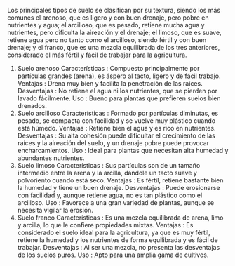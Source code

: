 Los principales tipos de suelo se clasifican por su textura, siendo los más comunes el arenoso, que es ligero y con buen drenaje, pero pobre en nutrientes y agua; el arcilloso, que es pesado, retiene mucha agua y nutrientes, pero dificulta la aireación y el drenaje; el limoso, que es suave, retiene agua pero no tanto como el arcilloso, siendo fértil y con buen drenaje; y el franco, que es una mezcla equilibrada de los tres anteriores, considerado el más fértil y fácil de trabajar para la agricultura. 
1. Suelo arenoso
Características
: Compuesto principalmente por partículas grandes (arena), es áspero al tacto, ligero y de fácil trabajo. 
Ventajas
: Drena muy bien y facilita la penetración de las raíces. 
Desventajas
: No retiene el agua ni los nutrientes, que se pierden por lavado fácilmente. 
Uso
: Bueno para plantas que prefieren suelos bien drenados. 
2. Suelo arcilloso
Características
: Formado por partículas diminutas, es pesado, se compacta con facilidad y se vuelve muy plástico cuando está húmedo. 
Ventajas
: Retiene bien el agua y es rico en nutrientes. 
Desventajas
: Su alta cohesión puede dificultar el crecimiento de las raíces y la aireación del suelo, y un drenaje pobre puede provocar encharcamientos. 
Uso
: Ideal para plantas que necesitan alta humedad y abundantes nutrientes. 
3. Suelo limoso
Características
: Sus partículas son de un tamaño intermedio entre la arena y la arcilla, dándole un tacto suave y polvoriento cuando está seco. 
Ventajas
: Es fértil, retiene bastante bien la humedad y tiene un buen drenaje. 
Desventajas
: Puede erosionarse con facilidad y, aunque retiene agua, no es tan plástico como el arcilloso. 
Uso
: Favorece a una gran variedad de plantas, aunque se necesita vigilar la erosión. 
4. Suelo franco
Características
: Es una mezcla equilibrada de arena, limo y arcilla, lo que le confiere propiedades mixtas. 
Ventajas
: Es considerado el suelo ideal para la agricultura, ya que es muy fértil, retiene la humedad y los nutrientes de forma equilibrada y es fácil de trabajar. 
Desventajas
: Al ser una mezcla, no presenta las desventajas de los suelos puros. 
Uso
: Apto para una amplia gama de cultivos. 
